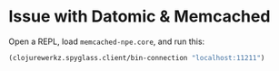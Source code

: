 # Issue with Datomic & Memcached

Open a REPL, load `memcached-npe.core`, and run this:

```clojure
(clojurewerkz.spyglass.client/bin-connection "localhost:11211")
```